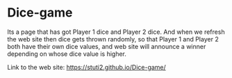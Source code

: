 # Dice-game

Its a page that has got Player 1 dice and Player 2 dice. And when we refresh the web site then dice gets thrown randomly, so that Player 1 and Player 2 both have their own dice values, and web site will announce a winner depending on whose dice value is higher.

Link to the web site: https://stuti2.github.io/Dice-game/ 
